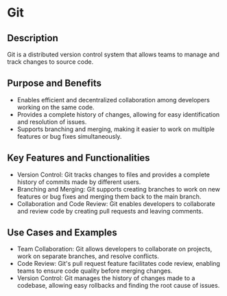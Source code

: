 # Git

## Description
Git is a distributed version control system that allows teams to manage and track changes to source code.

## Purpose and Benefits
- Enables efficient and decentralized collaboration among developers working on the same code.
- Provides a complete history of changes, allowing for easy identification and resolution of issues.
- Supports branching and merging, making it easier to work on multiple features or bug fixes simultaneously.

## Key Features and Functionalities
- Version Control: Git tracks changes to files and provides a complete history of commits made by different users.
- Branching and Merging: Git supports creating branches to work on new features or bug fixes and merging them back to the main branch.
- Collaboration and Code Review: Git enables developers to collaborate and review code by creating pull requests and leaving comments.

## Use Cases and Examples
- Team Collaboration: Git allows developers to collaborate on projects, work on separate branches, and resolve conflicts.
- Code Review: Git's pull request feature facilitates code review, enabling teams to ensure code quality before merging changes.
- Version Control: Git manages the history of changes made to a codebase, allowing easy rollbacks and finding the root cause of issues.
